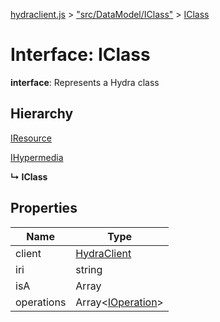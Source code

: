 [hydraclient.js](../index.md) > ["src/DataModel/IClass"](../modules/_src_datamodel_iclass_.md) > [IClass](../interfaces/_src_datamodel_iclass_.iclass.md)



# Interface: IClass

**interface**: Represents a Hydra class

## Hierarchy


 [IResource](_src_datamodel_iresource_.iresource.md)




 [IHypermedia](_src_datamodel_ihypermedia_.ihypermedia.md)

**↳ IClass**








## Properties

| Name  | Type                
| ------ | ------------------- 
| client | [HydraClient](../classes/_src_hydraclient_.hydraclient.md)
| iri | string
| isA | Array<string>
| operations | Array<[IOperation](_src_datamodel_ioperation_.ioperation.md)>

